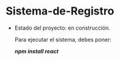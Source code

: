 <h1>Sistema-de-Registro</h1>

- Estado del proyecto: en construcción.

  Para ejecutar el sistema, debes poner:

  ***npm install react***
